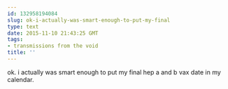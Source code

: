 ```yaml
---
id: 132958194084
slug: ok-i-actually-was-smart-enough-to-put-my-final
type: text
date: 2015-11-10 21:43:25 GMT
tags:
- transmissions from the void
title: ''
---
```

ok. i actually was smart enough to put my final hep a and b vax date in my calendar.